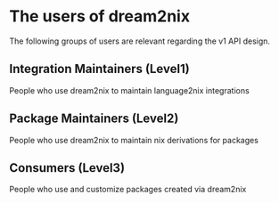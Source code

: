 # The users of dream2nix
The following groups of users are relevant regarding the v1 API design.

## Integration Maintainers (Level1)
People who use dream2nix to maintain language2nix integrations

## Package Maintainers (Level2)
People who use dream2nix to maintain nix derivations for packages

## Consumers (Level3)
People who use and customize packages created via dream2nix

